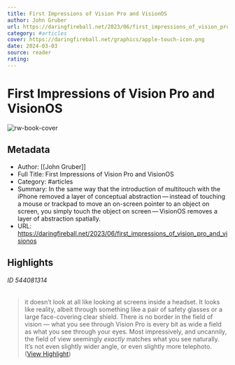 ```yaml
---
title: First Impressions of Vision Pro and VisionOS
author: John Gruber
url: https://daringfireball.net/2023/06/first_impressions_of_vision_pro_and_visionos
category: #articles
cover: https://daringfireball.net/graphics/apple-touch-icon.png
date: 2024-03-03
source: reader
rating:
---
```

# First Impressions of Vision Pro and VisionOS

![rw-book-cover](https://daringfireball.net/graphics/apple-touch-icon.png)

## Metadata
- Author: [[John Gruber]]
- Full Title: First Impressions of Vision Pro and VisionOS
- Category: #articles
- Summary: In the same way that the introduction of multitouch with the iPhone removed a layer of conceptual abstraction — instead of touching a mouse or trackpad to move an on-screen pointer to an object on screen, you simply touch the object on screen — VisionOS removes a layer of abstraction spatially.
- URL: https://daringfireball.net/2023/06/first_impressions_of_vision_pro_and_visionos

## Highlights
###### ID 544081314
> it doesn’t look at all like looking at screens inside a headset. It looks like reality, albeit through something like a pair of safety glasses or a large face-covering clear shield. There is no border in the field of vision — what you see through Vision Pro is every bit as wide a field as what you see through your eyes. Most impressively, and uncannily, the field of view seemingly *exactly* matches what you see naturally. It’s not even slightly wider angle, or even slightly more telephoto. ([View Highlight](https://read.readwise.io/read/01h2bs9jvtf9deqr7gd1qh4rhn))
    
